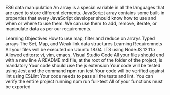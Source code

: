 ES6 data manipulation
An array is a special variable in all the languages that are used to store different elements. JavaScript array contains some built-in properties that every JavaScript developer should know how to use and when or where to use them. We can use them to add, remove, iterate, or manipulate data as per our requirements.

Learning Objectives
How to use map, filter and reduce on arrays
Typed arrays
The Set, Map, and Weak link data structures
Learning Requiremnets
All your files will be executed on Ubuntu 18.04 LTS using NodeJS 12.11.x
Allowed editors: vi, vim, emacs, Visual Studio Code
All your files should end with a new line
A README.md file, at the root of the folder of the project, is mandatory
Your code should use the js extension
Your code will be tested using Jest and the command npm run test
Your code will be verified against lint using ESLint
Your code needs to pass all the tests and lint. You can verify the entire project running npm run full-test
All of your functions must be exported

